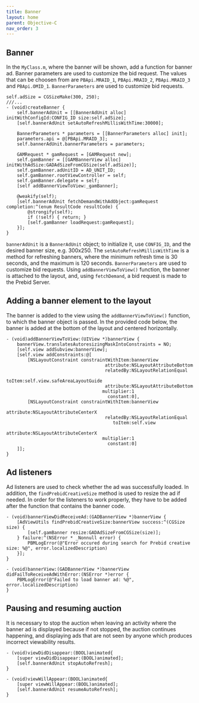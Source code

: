 ```yaml
---
title: Banner
layout: home
parent: Objective-C
nav_order: 3
---
```


## Banner
In the `MyClass.m`, where the banner will be shown, add a function for banner ad. Banner parameters are used to customize the bid request. The values that can be choosen from are `PBApi.MRAID_1`, `PBApi.MRAID_2`, `PBApi.MRAID_3` and `PBApi.OMID_1`.
`BannerParameters` are used to customize bid requests. 
```objc
self.adSize = CGSizeMake(300, 250);
///...
- (void)createBanner {
    self.bannerAdUnit = [[BannerAdUnit alloc] initWithConfigId:CONFIG_ID size:self.adSize];
    [self.bannerAdUnit setAutoRefreshMillisWithTime:30000];

    BannerParameters * parameters = [[BannerParameters alloc] init];
    parameters.api = @[PBApi.MRAID_3];
    self.bannerAdUnit.bannerParameters = parameters;

    GAMRequest * gamRequest = [GAMRequest new];
    self.gamBanner = [[GAMBannerView alloc] initWithAdSize:GADAdSizeFromCGSize(self.adSize)];
    self.gamBanner.adUnitID = AD_UNIT_ID;
    self.gamBanner.rootViewController = self;
    self.gamBanner.delegate = self;
    [self addBannerViewToView:_gamBanner];

    @weakify(self);
    [self.bannerAdUnit fetchDemandWithAdObject:gamRequest completion:^(enum ResultCode resultCode) {
        @strongify(self);
        if (!self) { return; }
        [self.gamBanner loadRequest:gamRequest];
    }];
}
```
`bannerAdUnit` is a `BannerAdUnit` object; to initialize it, use `CONFIG_ID`, and the desired banner size, e.g. 300x250. The `setAutoRefreshMillisWithTime` is a method for refreshing banners, where the minimum refresh time is 30 seconds, and the maximum is 120 seconds.
`BannerParameters` are used to customize bid requests. Using `addBannerViewToView()` function, the banner is attached to the layout, and, using `fetchDemand`, a bid request is made to the Prebid Server.

## Adding a banner element to the layout
The banner is added to the view using the `addBannerViewToView()` function, to which the banner object is passed. In the provided code below, the banner is added at the bottom of the layout and centered horizontally.
```objc
- (void)addBannerViewToView:(UIView *)bannerView {
    bannerView.translatesAutoresizingMaskIntoConstraints = NO;
    [self.view addSubview:bannerView];
    [self.view addConstraints:@[
        [NSLayoutConstraint constraintWithItem:bannerView
                                     attribute:NSLayoutAttributeBottom
                                     relatedBy:NSLayoutRelationEqual
                                        toItem:self.view.safeAreaLayoutGuide
                                     attribute:NSLayoutAttributeBottom
                                    multiplier:1
                                      constant:0],
        [NSLayoutConstraint constraintWithItem:bannerView
                                     attribute:NSLayoutAttributeCenterX
                                     relatedBy:NSLayoutRelationEqual
                                        toItem:self.view
                                     attribute:NSLayoutAttributeCenterX
                                    multiplier:1
                                      constant:0]
    ]];
}
```

## Ad listeners
Ad listeners are used to check whether the ad was successfully loaded. In addition, the `findPrebidCreativeSize` method is used to resize the ad if needed. In order for the listeners to work properly, they have to be added after the function that contains the banner code.
```objc
- (void)bannerViewDidReceiveAd:(GADBannerView *)bannerView {
    [AdViewUtils findPrebidCreativeSize:bannerView success:^(CGSize size) {
        [self.gamBanner resize:GADAdSizeFromCGSize(size)];
    } failure:^(NSError * _Nonnull error) {
        PBMLogError(@"Error occured during search for Prebid creative size: %@", error.localizedDescription)
    }];
}

- (void)bannerView:(GADBannerView *)bannerView didFailToReceiveAdWithError:(NSError *)error {
    PBMLogError(@"Failed to load banner ad: %@", error.localizedDescription)
}
```
## Pausing and resuming auction
It is necessary to stop the auction when leaving an activity where the banner ad is displayed because if not stopped, the auction continues happening, and displaying ads that are not seen by anyone which produces incorrect viewability results. 
```objc
- (void)viewDidDisappear:(BOOL)animated{
    [super viewDidDisappear:(BOOL)animated];
    [self.bannerAdUnit stopAutoRefresh];
}

- (void)viewWillAppear:(BOOL)animated{
    [super viewWillAppear:(BOOL)animated];
    [self.bannerAdUnit resumeAutoRefresh];
}
```
